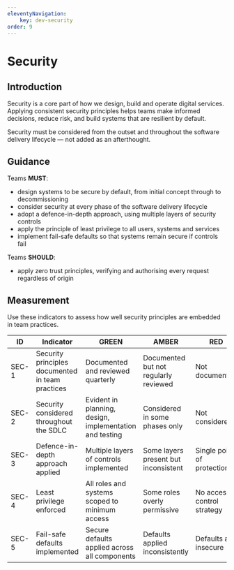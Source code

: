 ```yaml
---
eleventyNavigation:
    key: dev-security
order: 9
---
```


# Security

## Introduction

Security is a core part of how we design, build and operate digital services. Applying consistent security principles helps teams make informed decisions, reduce risk, and build systems that are resilient by default.

Security must be considered from the outset and throughout the software delivery lifecycle — not added as an afterthought.

## Guidance

Teams **MUST**:

- design systems to be secure by default, from initial concept through to decommissioning
- consider security at every phase of the software delivery lifecycle
- adopt a defence-in-depth approach, using multiple layers of security controls
- apply the principle of least privilege to all users, systems and services
- implement fail-safe defaults so that systems remain secure if controls fail

Teams **SHOULD**:

- apply zero trust principles, verifying and authorising every request regardless of origin

## Measurement

Use these indicators to assess how well security principles are embedded in team practices.

| ID | Indicator | GREEN | AMBER | RED |
| - | - | - | - | - |
| SEC-1 | Security principles documented in team practices | Documented and reviewed quarterly | Documented but not regularly reviewed | Not documented |
| SEC-2 | Security considered throughout the SDLC | Evident in planning, design, implementation and testing | Considered in some phases only | Not considered |
| SEC-3 | Defence-in-depth approach applied | Multiple layers of controls implemented | Some layers present but inconsistent | Single point of protection |
| SEC-4 | Least privilege enforced | All roles and systems scoped to minimum access | Some roles overly permissive | No access control strategy |
| SEC-5 | Fail-safe defaults implemented | Secure defaults applied across all components | Defaults applied inconsistently | Defaults are insecure |

